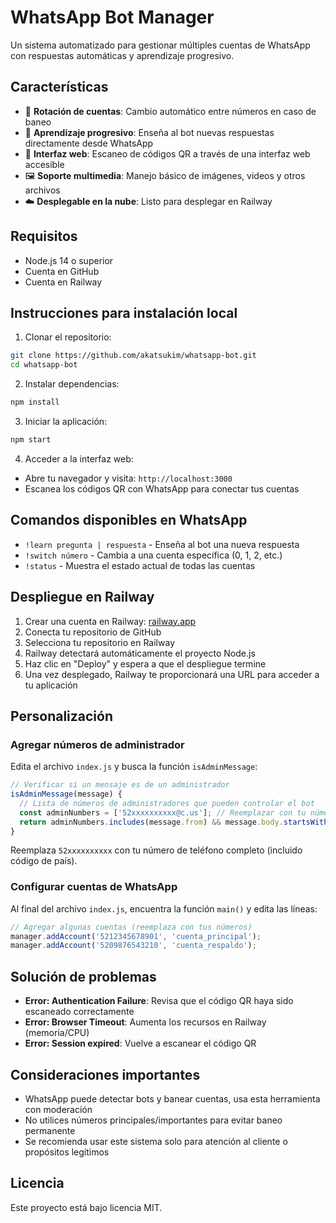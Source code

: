 # WhatsApp Bot Manager

Un sistema automatizado para gestionar múltiples cuentas de WhatsApp con respuestas automáticas y aprendizaje progresivo.

## Características

- 🔄 **Rotación de cuentas**: Cambio automático entre números en caso de baneo
- 🧠 **Aprendizaje progresivo**: Enseña al bot nuevas respuestas directamente desde WhatsApp
- 📱 **Interfaz web**: Escaneo de códigos QR a través de una interfaz web accesible
- 🖼️ **Soporte multimedia**: Manejo básico de imágenes, videos y otros archivos
- ☁️ **Desplegable en la nube**: Listo para desplegar en Railway

## Requisitos

- Node.js 14 o superior
- Cuenta en GitHub
- Cuenta en Railway

## Instrucciones para instalación local

1. Clonar el repositorio:
```bash
git clone https://github.com/akatsukim/whatsapp-bot.git
cd whatsapp-bot
```

2. Instalar dependencias:
```bash
npm install
```

3. Iniciar la aplicación:
```bash
npm start
```

4. Acceder a la interfaz web:
- Abre tu navegador y visita: `http://localhost:3000`
- Escanea los códigos QR con WhatsApp para conectar tus cuentas

## Comandos disponibles en WhatsApp

- `!learn pregunta | respuesta` - Enseña al bot una nueva respuesta
- `!switch número` - Cambia a una cuenta específica (0, 1, 2, etc.)
- `!status` - Muestra el estado actual de todas las cuentas

## Despliegue en Railway

1. Crear una cuenta en Railway: [railway.app](https://railway.app/)
2. Conecta tu repositorio de GitHub
3. Selecciona tu repositorio en Railway
4. Railway detectará automáticamente el proyecto Node.js
5. Haz clic en "Deploy" y espera a que el despliegue termine
6. Una vez desplegado, Railway te proporcionará una URL para acceder a tu aplicación

## Personalización

### Agregar números de administrador

Edita el archivo `index.js` y busca la función `isAdminMessage`:

```javascript
// Verificar si un mensaje es de un administrador
isAdminMessage(message) {
  // Lista de números de administradores que pueden controlar el bot
  const adminNumbers = ['52xxxxxxxxxx@c.us']; // Reemplazar con tu número
  return adminNumbers.includes(message.from) && message.body.startsWith('!');
}
```

Reemplaza `52xxxxxxxxxx` con tu número de teléfono completo (incluido código de país).

### Configurar cuentas de WhatsApp

Al final del archivo `index.js`, encuentra la función `main()` y edita las líneas:

```javascript
// Agregar algunas cuentas (reemplaza con tus números)
manager.addAccount('5212345678901', 'cuenta_principal');
manager.addAccount('5209876543210', 'cuenta_respaldo');
```

## Solución de problemas

- **Error: Authentication Failure**: Revisa que el código QR haya sido escaneado correctamente
- **Error: Browser Timeout**: Aumenta los recursos en Railway (memoria/CPU)
- **Error: Session expired**: Vuelve a escanear el código QR

## Consideraciones importantes

- WhatsApp puede detectar bots y banear cuentas, usa esta herramienta con moderación
- No utilices números principales/importantes para evitar baneo permanente
- Se recomienda usar este sistema solo para atención al cliente o propósitos legítimos

## Licencia

Este proyecto está bajo licencia MIT.